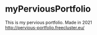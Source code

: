 # myPerviousPortfolio
This is my pervious portfolio. Made in 2021 <br>
http://pervious-portfolio.freecluster.eu/
